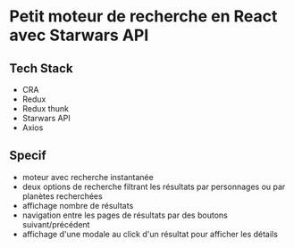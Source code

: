 # Petit moteur de recherche en React avec Starwars API

## Tech Stack
- CRA
- Redux
- Redux thunk
- Starwars API
- Axios

## Specif
- moteur avec recherche instantanée
- deux options de recherche filtrant les résultats par personnages ou par planètes recherchées
- affichage nombre de résultats
- navigation entre les pages de résultats par des boutons suivant/précédent
- affichage d'une modale au click d'un résultat pour afficher les détails
